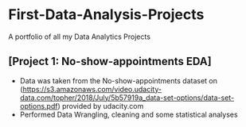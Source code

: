 # First-Data-Analysis-Projects
A portfolio of all my Data Analytics Projects

## [Project 1: No-show-appointments EDA]
* Data was taken from the No-show-appointments dataset on (https://s3.amazonaws.com/video.udacity-data.com/topher/2018/July/5b57919a_data-set-options/data-set-options.pdf) provided by udacity.com
* Performed Data Wrangling, cleaning and some statistical analyses
